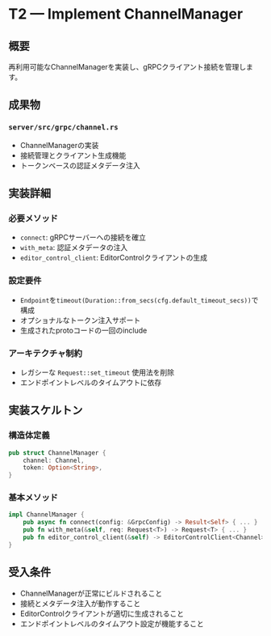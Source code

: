 # T2 — Implement ChannelManager

## 概要
再利用可能なChannelManagerを実装し、gRPCクライアント接続を管理します。

## 成果物

### `server/src/grpc/channel.rs`
- ChannelManagerの実装
- 接続管理とクライアント生成機能
- トークンベースの認証メタデータ注入

## 実装詳細

### 必要メソッド
- `connect`: gRPCサーバーへの接続を確立
- `with_meta`: 認証メタデータの注入
- `editor_control_client`: EditorControlクライアントの生成

### 設定要件
- `Endpoint`を`timeout(Duration::from_secs(cfg.default_timeout_secs))`で構成
- オプショナルなトークン注入サポート
- 生成されたprotoコードの一回のinclude

### アーキテクチャ制約
- レガシーな `Request::set_timeout` 使用法を削除
- エンドポイントレベルのタイムアウトに依存

## 実装スケルトン

### 構造体定義
```rust
pub struct ChannelManager {
    channel: Channel,
    token: Option<String>,
}
```

### 基本メソッド
```rust
impl ChannelManager {
    pub async fn connect(config: &GrpcConfig) -> Result<Self> { ... }
    pub fn with_meta(&self, req: Request<T>) -> Request<T> { ... }
    pub fn editor_control_client(&self) -> EditorControlClient<Channel> { ... }
}
```

## 受入条件
- ChannelManagerが正常にビルドされること
- 接続とメタデータ注入が動作すること
- EditorControlクライアントが適切に生成されること
- エンドポイントレベルのタイムアウト設定が機能すること